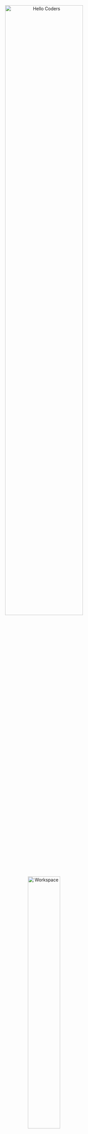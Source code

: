 <div align="center">

<img src="https://github.com/SP-XD/SP-XD/blob/main/images/hellocoders_rounded.gif?raw=true" alt="Hello Coders" width="70%"/>  
<img src="https://github.com/SP-XD/SP-XD/blob/main/images/dev-working_rounded.gif?raw=true" alt="Workspace" width="45%"/>  

#  **Hafssa-zss** 👋  
✨ A passionate **Web Developer** who turns ideas into beautiful, modern & responsive websites.  
🎯 Focused on **clean code**, great **performance** & smooth **user experience**.

---

### 🌎 Connect With Me
[![GitHub](https://img.shields.io/badge/GitHub-100000?style=for-the-badge&logo=github&logoColor=white)](https://github.com/username)
[![LinkedIn](https://img.shields.io/badge/LinkedIn-0077B5?style=for-the-badge&logo=linkedin&logoColor=white)](https://linkedin.com/in/username)
[![Instagram](https://img.shields.io/badge/Instagram-E4405F?style=for-the-badge&logo=instagram&logoColor=white)](https://instagram.com/username)
[![Twitter](https://img.shields.io/badge/Twitter-1DA1F2?style=for-the-badge&logo=twitter&logoColor=white)](https://twitter.com/username)
[![Portfolio](https://img.shields.io/badge/Portfolio-FF5722?style=for-the-badge&logo=About.me&logoColor=white)](https://your-portfolio-link.com)
[![Email](https://img.shields.io/badge/Email-D14836?style=for-the-badge&logo=gmail&logoColor=white)](mailto:youremail@example.com)

</div>

---

## 🚀 What I Do
- 🧱 **Build** modern websites using the latest technologies  
- 🛠 **Improve & refactor** existing websites (UI/UX, performance, bug fixes)  
- 🌐 **Develop** responsive & cross-platform web apps  
- ❤️ Always learning & exploring new technologies  

---

## 💻 Tech Stack
<div align="center">

### 🌐 Frontend
![HTML5](https://img.shields.io/badge/HTML5-E34F26?style=for-the-badge&logo=html5&logoColor=white)
![CSS3](https://img.shields.io/badge/CSS3-1572B6?style=for-the-badge&logo=css3&logoColor=white)
![JavaScript](https://img.shields.io/badge/JavaScript-F7DF1E?style=for-the-badge&logo=javascript&logoColor=black)
![React](https://img.shields.io/badge/React-61DAFB?style=for-the-badge&logo=react&logoColor=black)
![C](https://img.shields.io/badge/C-00599C?style=for-the-badge&logo=c&logoColor=white)
![C++](https://img.shields.io/badge/C++-00599C?style=for-the-badge&logo=c%2B%2B&logoColor=white)


### ⚡ Backend
![Python](https://img.shields.io/badge/Python-3776AB?style=for-the-badge&logo=python&logoColor=white)
![PHP](https://img.shields.io/badge/PHP-777BB4?style=for-the-badge&logo=php&logoColor=white)
![Laravel](https://img.shields.io/badge/Laravel-FF2D20?style=for-the-badge&logo=laravel&logoColor=white)

### 🛠 Tools
![Git](https://img.shields.io/badge/Git-F05033?style=for-the-badge&logo=git&logoColor=white)
![VSCode](https://img.shields.io/badge/VSCode-0078D4?style=for-the-badge&logo=visualstudiocode&logoColor=white)
![Figma](https://img.shields.io/badge/Figma-F24E1E?style=for-the-badge&logo=figma&logoColor=white)

</div>
![Hafssa's GitHub stats](https://github-readme-stats.vercel.app/api?username=YourGitHubUsername&show_icons=true&theme=radical)

```dart
// Hafssa's Dev Universe ✨
class Hafssa {
  const skills = {
    "Frontend" : { "HTML", "CSS", "JavaScript", "React" },
    "Backend"  : { "Python", "PHP", "Laravel" },
    "Tools"    : { "Git", "VSCode", "Figma" }
  };
}

